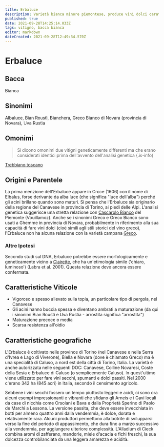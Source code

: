 ```yaml
---
title: Erbaluce
description: Varietà bianca minore piemontese, produce vini dolci caratteristici.
published: true
date: 2021-09-28T14:25:14.033Z
tags: vitigno, bacca bianca
editor: markdown
dateCreated: 2021-09-28T12:49:34.570Z
---
```


# Erbaluce

## Bacca
Bianca

## Sinonimi
Albaluce, Bian Roustì, Bianchera, Greco Bianco di Novara (provincia di Novara), Uva Rustìa

## Omonimi
> Si dicono omonimi due vitigni geneticamente differenti ma che erano considerati identici prima dell'avvento dell'analisi genetica
{.is-info}

[Trebbiano toscano](/vitigni/Italia/bacca-bianca/trebbiano-toscano)

## Origini e Parentele

La prima menzione dell'Erbaluce appare in Croce (1606) con il nome di Elbalus, forse derivante da alba luce (che significa "luce dell'alba") perché gli acini brillano quando sono maturi. Si pensa che l'Erbaluce sia originario della regione del Canavese in provincia di Torino, ai piedi delle Alpi. L'analisi genetica suggerisce una stretta relazione con [Cascarolo Bianco](/vitigni/Italia/bacca-bianca/cascarolo-bianco) del Piemonte (Vouillamoz). Anche se i sinonimi Greco e Greco Bianco sono usati a Ghemme in provincia di Novara, probabilmente in riferimento alla sua capacità di fare vini dolci (cioè simili agli stili storici del vino greco), l'Erbaluce non ha alcuna relazione con la varietà campana [Greco](/vitigni/Italia/bacca-bianca/greco).

### Altre Ipotesi

Secondo studi sul DNA, Erbaluce potrebbe essere morfologicamente e geneticamente vicino a [Clairette](/vitigni/Francia/bacca-bianca/clairette), che ha un'etimologia simile ('chiaro, luminoso') (Labra et al. 2001). Questa relazione deve ancora essere confermata.

## Caratteristiche Viticole

- Vigoroso e spesso allevato sulla topia, un particolare tipo di pergola, nel Canavese
- Gli acini hanno buccia spessa e diventano ambrati a maturazione (da qui i sinonimi Bian Roustì e Uva Rustìa - arrostita significa "arrostita")
- Maturazione precoce o media 
- Scarsa resistenza all'oidio

## Caratteristiche geografiche 

L'Erbaluce è coltivato nelle province di Torino (nel Canavese e nella Serra d'Ivrea e Lago di Viverone), Biella e Novara (dove è chiamato Greco) ma è una specialità di Caluso, a nord est della città di Torino, Italia. La varietà è anche autorizzata nelle seguenti DOC: Canavese, Colline Novaresi, Coste della Sesia e Erbaluce di Caluso (o semplicemente Caluso). In quest'ultimo viene utilizzato per fare vini secchi, spumanti e dolci passiti. Nel 2000 c'erano 342 ha (845 acri) in Italia, secondo il censimento agricolo.

Sebbene i vini secchi fossero un tempo piuttosto leggeri e acidi, ci sono ora alcuni esempi impressionanti e vibranti che sfidano gli Arneis e i Gavi locali da case di nicchia come Orsolani e Bava e dalla Proprietà Sperino di Paolo de Marchi a Lessona. La versione passita, che deve essere invecchiata in botti per almeno quattro anni dalla vendemmia, è dolce, dorata e relativamente rara. Alcuni produttori permettono alla botrite di svilupparsi verso la fine del periodo di appassimento, che dura fino a marzo successivo alla vendemmia, per aggiungere ulteriore complessità. L'Alladium di Cieck combina aromi di zafferano, mandorle, miele d'acacia e fichi freschi, la sua dolcezza controbilanciata da una leggera amarezza e acidità.

